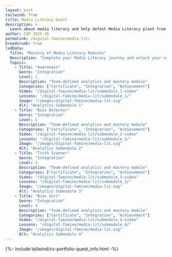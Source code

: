 ```yaml
---
layout: post 
tailwind: True
title: Media Literacy Quest
description: >
  Learn about media literacy and help defent Media Literacy plant from Foreign invaders. Build your shield level by completing the modules. 
author: CSP 2025-26
permalink: /digital-famine/media-lit/
breadcrumb: true
lxdData:
  Title: "Mastery of Media Literacy Modules"
  Description: "Complete your Media Literacy journey and unlock your vault and defend your planet!"
  Topics:
    - Title: "Awareness"
      Genre: "Integration"
      Level: 1
      Description: "Team-defined analytics and mastery module"
      Categories: ["Certificate", "Integration", "Achievement"]
      Video: "/digital-famine/media-lit/submodule_1-video"
      Lessons: "/digital-famine/media-lit/submodule_1/"
      Image: "/images/digital-famine/media-lit.svg"
      Alt: "Analytics Submodule 1"
    - Title: "Bias Detector"
      Genre: "Integration"
      Level: 2
      Description: "Team-defined analytics and mastery module"
      Categories: ["Certificate", "Integration", "Achievement"]
      Video: "/digital-famine/media-lit/submodule_2-video"
      Lessons: "/digital-famine/media-lit/submodule_2/"
      Image: "/images/digital-famine/media-lit.svg"
      Alt: "Analytics Submodule 2"
    - Title: "Truth Scanner"
      Genre: "Integration"
      Level: 3
      Description: "Team-defined analytics and mastery module"
      Categories: ["Certificate", "Integration", "Achievement"]
      Video: "/digital-famine/media-lit/submodule_3-video"
      Lessons: "/digital-famine/media-lit/submodule_3/"
      Image: "/images/digital-famine/media-lit.svg"
      Alt: "Analytics Submodule 3"
    - Title: "Bias Sort"
      Genre: "Integration"
      Level: 4
      Description: "Team-defined analytics and mastery module"
      Categories: ["Certificate", "Integration", "Achievement"]
      Video: "/digital-famine/media-lit/submodule_4-video"
      Lessons: "/digital-famine/media-lit/submodule_4/"
      Image: "/images/digital-famine/media-lit.svg"
      Alt: "Analytics Submodule 4"
---
```

{%- include tailwind/cs-portfolio-quest_info.html -%}
